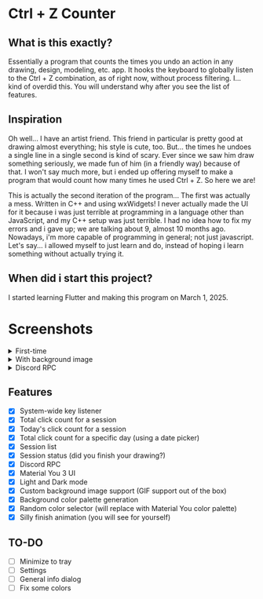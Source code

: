 # Ctrl + Z Counter

## What is this exactly?
Essentially a program that counts the times you undo an action in any drawing, design, modeling, etc. app.
It hooks the keyboard to globally listen to the Ctrl + Z combination, as of right now, without process filtering. 
I... kind of overdid this. You will understand why after you see the list of features.

## Inspiration
Oh well... I have an artist friend. This friend in particular is pretty good at drawing almost everything; his style is cute, too. But... the times he undoes a single line in a single second is kind of scary. Ever since we saw him draw something seriously, we made fun of him (in a friendly way) because of that. I won't say much more, but i ended up offering myself to make a program that would count how many times he used Ctrl + Z. So here we are!

This is actually the second iteration of the program... The first was actually a mess. Written in C++ and using wxWidgets! I never actually made the UI for it because i was just terrible at programming in a language other than JavaScript, and my C++ setup was just terrible. I had no idea how to fix my errors and i gave up; we are talking about 9, almost 10 months ago.
Nowadays, i'm more capable of programming in general; not just javascript. Let's say... i allowed myself to just learn and do, instead of hoping i learn something without actually trying it.

## When did i start this project?
I started learning Flutter and making this program on March 1, 2025. 

# Screenshots

<details>
    <summary>First-time</summary>

### Dark
![First time - Dark](screenshots/first_time_dark.png)

### Light
![First time - Light](screenshots/first_time_light.png)

</details>

<details>
    <summary>With background image</summary>  

### Dark
![Background - Dark](screenshots/background_dark.png)

### Light
![Background - Light](screenshots/background_light.png)

### Dark 2
![Background - Dark 2](screenshots/background_dark_2.png)

</details>

<details>
    <summary>Discord RPC</summary>

![Discord RPC](screenshots/discord_rpc.png)
</details>

## Features
- [x] System-wide key listener
- [x] Total click count for a session
- [x] Today's click count for a session
- [x] Total click count for a specific day (using a date picker)
- [x] Session list
- [x] Session status (did you finish your drawing?)
- [x] Discord RPC
- [x] Material You 3 UI
- [x] Light and Dark mode
- [x] Custom background image support (GIF support out of the box)
- [x] Background color palette generation
- [x] Random color selector (will replace with Material You color palette)
- [x] Silly finish animation (you will see for yourself)

## TO-DO

- [ ] Minimize to tray
- [ ] Settings
- [ ] General info dialog
- [ ] Fix some colors